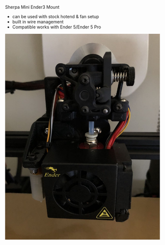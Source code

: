 Sherpa Mini Ender3 Mount
- can be used with stock hotend & fan setup
- built in wire management
- Compatible works with Ender 5/Ender 5 Pro

![Image of Ender Mount](https://github.com/theFPVgeek/Sherpa_Mini-Extruder/blob/master/Toolheads/theFPVgeek_Ender3/Images/IMG_7099.jpg)
